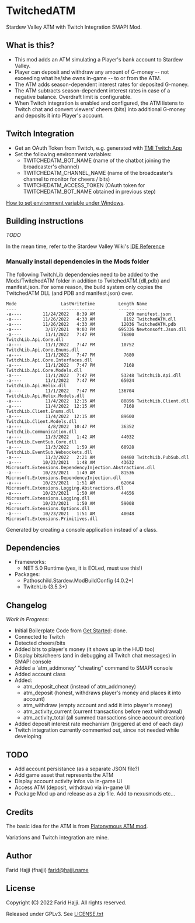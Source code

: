 # TwitchedATM

Stardew Valley ATM with Twitch Integration SMAPI Mod.

## What is this?

* This mod adds an ATM simulating a Player's bank account to Stardew Valley.
* Player can deposit and withdraw any amount of G-money -- not exceeding what he/she owns in-game -- to or from the ATM.
* The ATM adds season-dependent interest rates for deposited G-money.
* The ATM subtracts season-dependent interest rates in case of a negative balance. Overdraft limit is configurable.
* When Twitch integration is enabled and configured, the ATM listens to Twitch chat and convert viewers' cheers (bits) into additional G-money and deposits it into Player's account.

## Twitch Integration

* Get an OAuth Token from Twitch, e.g. generated with [TMI Twitch App](https://twitchapps.com/tmi/)
* Set the following environment variables:
  - TWITCHEDATM_BOT_NAME (name of the chatbot joining the broadcaster's channel)
  - TWITCHEDATM_CHANNEL_NAME (name of the broadcaster's channel to monitor for cheers / bits)
  - TWITCHEDATM_ACCESS_TOKEN (OAuth token for TWITCHEDATM_BOT_NAME obtained in previous step)

[How to set environment variable under Windows](https://learn.microsoft.com/en-us/powershell/module/microsoft.powershell.core/about/about_environment_variables?view=powershell-7.3).

## Building instructions

_TODO_

In the mean time, refer to the Stardew Valley Wiki's [IDE Reference](https://stardewvalleywiki.com/Modding:IDE_reference)

### Manually install dependencies in the Mods folder

The following TwitchLib dependencies need to be added to the Mods/TwitchedATM folder in addition to TwitchedATM.{dll,pdb} and manifest.json. For some reason, the build system only copies the TwitchedATM DLL (and PDB and manifest.json) over.

```
Mode                 LastWriteTime         Length Name
----                 -------------         ------ ----
-a----        11/24/2022   8:39 AM            269 manifest.json
-a----        11/26/2022   4:33 AM           8192 TwitchedATM.dll
-a----        11/26/2022   4:33 AM          12036 TwitchedATM.pdb
-a----         3/17/2021   9:03 PM         695336 Newtonsoft.Json.dll
-a----         11/1/2022   7:47 PM          76800 TwitchLib.Api.Core.dll
-a----         11/1/2022   7:47 PM          10752 TwitchLib.Api.Core.Enums.dll
-a----         11/1/2022   7:47 PM           7680 TwitchLib.Api.Core.Interfaces.dll
-a----         11/1/2022   7:47 PM           7168 TwitchLib.Api.Core.Models.dll
-a----         11/1/2022   7:47 PM          53248 TwitchLib.Api.dll
-a----         11/1/2022   7:47 PM          65024 TwitchLib.Api.Helix.dll
-a----         11/1/2022   7:47 PM         136704 TwitchLib.Api.Helix.Models.dll
-a----         11/4/2022  12:15 AM          80896 TwitchLib.Client.dll
-a----         11/4/2022  12:15 AM           7168 TwitchLib.Client.Enums.dll
-a----         11/4/2022  12:15 AM          89600 TwitchLib.Client.Models.dll
-a----          4/8/2022  10:47 PM          36352 TwitchLib.Communication.dll
-a----         11/3/2022   1:42 AM          44032 TwitchLib.EventSub.Core.dll
-a----         11/3/2022   1:59 AM          60928 TwitchLib.EventSub.Websockets.dll
-a----         11/3/2022   2:21 AM          84480 TwitchLib.PubSub.dll
-a----        10/23/2021   1:48 AM          43632 Microsoft.Extensions.DependencyInjection.Abstractions.dll
-a----        10/23/2021   1:49 AM          81536 Microsoft.Extensions.DependencyInjection.dll
-a----        10/23/2021   1:51 AM          62064 Microsoft.Extensions.Logging.Abstractions.dll
-a----        10/23/2021   1:50 AM          44656 Microsoft.Extensions.Logging.dll
-a----        10/23/2021   1:50 AM          59008 Microsoft.Extensions.Options.dll
-a----        10/23/2021   1:51 AM          40048 Microsoft.Extensions.Primitives.dll
```

Generated by creating a console application instead of a class.

## Dependencies

* Frameworks:
  - NET 5.0 Runtime (yes, it is EOLed, must use this!)
* Packages:
  - Pathoschild.Stardew.ModBuildConfig (4.0.2+)
  - TwitchLib (3.5.3+)

## Changelog

_Work in Progress_:

* Initial Boilerplate Code from [Get Started](https://stardewvalleywiki.com/Modding:Modder_Guide/Get_Started): done.
* Connected to Twitch
* Detected cheers/bits
* Added bits to player's money (it shows up in the HUD too)
* Display bits/cheers (and in debugging all Twitch chat messages) in SMAPI console
* Added a 'atm_addmoney' "cheating" command to SMAPI console
* Added account class
* Added:
  - atm_deposit_cheat (instead of atm_addmoney)
  - atm_deposit (honest, withdraws player's money and places it into account)
  - atm_withdraw (empty account and add it into player's money)
  - atm_activity_current (current transactions before next withdrawal)
  - atm_activity_total (all summed transactions since account creation)
* Added deposit interest rate mechanism (triggered at end of each day)
* Twitch integration currently commented out, since not needed while developing

## TODO

* Add account persistance (as a separate JSON file?)
* Add game asset that represents the ATM
* Display account activity infos via in-game UI
* Access ATM (deposit, withdraw) via in-game UI
* Package Mod up and release as a zip file. Add to nexusmods etc...

## Credits

The basic idea for the ATM is from [Platonymous ATM mod](https://github.com/Platonymous/Stardew-Valley-Mods/tree/master/ATM).

Variations and Twitch integration are mine.

## Author

Farid Hajji (fhajji) <farid@hajji.name>

## License

Copyright (C) 2022 Farid Hajji. All rights reserved.

Released under GPLv3. See [LICENSE.txt](LICENSE.txt)
